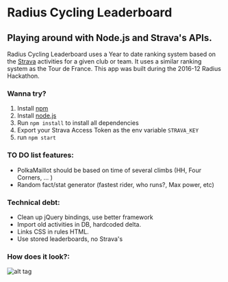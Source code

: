 # Radius Cycling Leaderboard

## Playing around with Node.js and Strava's APIs.

Radius Cycling Leaderboard uses a Year to date ranking system based on the [Strava](http://strava.com) activities for a given club or team. It uses a similar ranking system as the Tour de France. This app was built during the 2016-12 Radius Hackathon.

### Wanna try?
1. Install [npm](https://github.com/npm/npm)
1. Install [node.js](https://nodejs.org/en/)
1. Run `npm install` to install all dependencies
1. Export your Strava Access Token as the env variable `STRAVA_KEY`
1. run `npm start`

### TO DO list features:
- PolkaMaillot should be based on time of several climbs (HH, Four Corners, ... )
- Random fact/stat generator (fastest rider, who runs?, Max power, etc)

### Technical debt:
- Clean up jQuery bindings, use better framework
- Import old activities in DB, hardcoded delta.
- Links CSS in rules HTML.
- Use stored leaderboards, no Strava's

### How does it look?:
![alt tag](https://gitlab.com/jvanhorenbeke/radius-cycling/raw/master/screenshot.png)
